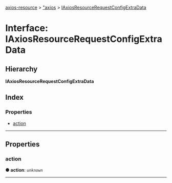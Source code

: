 [axios-resource](../README.md) > ["axios](../modules/_axios_d_.md) > [IAxiosResourceRequestConfigExtraData](../interfaces/_axios_d_.iaxiosresourcerequestconfigextradata.md)

# Interface: IAxiosResourceRequestConfigExtraData

## Hierarchy

**IAxiosResourceRequestConfigExtraData**

## Index

### Properties

* [action](_axios_d_.iaxiosresourcerequestconfigextradata.md#action)

---

## Properties

<a id="action"></a>

###  action

**● action**: *`unknown`*

___

